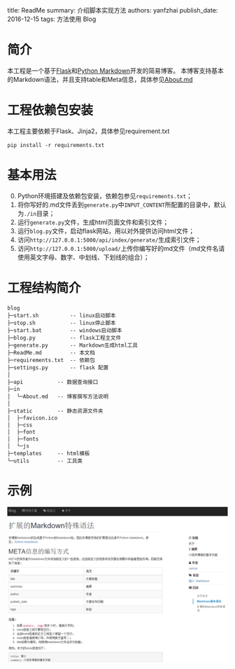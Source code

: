 title: ReadMe
summary: 介绍脚本实现方法
authors: yanfzhai
publish\_date: 2016-12-15
tags: 方法使用
	  Blog

# 简介

本工程是一个基于[Flask](http://flask.pocoo.org/)和[Python Markdown](https://pythonhosted.org/Markdown/)开发的简易博客。
本博客支持基本的Markdown语法，并且支持table和Meta信息，具体参见[About.md](in/About.md)

# 工程依赖包安装

本工程主要依赖于Flask、Jinja2，具体参见requirement.txt

    pip install -r requirements.txt


# 基本用法

 0. Python环境搭建及依赖包安装，依赖包参见`requirements.txt`；
 1. 将你写好的.md文件丢到`generate.py`中`INPUT_CONTENT`所配置的目录中，默认为`./in`目录；
 2. 运行`generate.py`文件，生成html页面文件和索引文件；
 3. 运行`blog.py`文件，启动flask网站，用以对外提供访问html文件；
 4. 访问`http://127.0.0.1:5000/api/index/generate/`生成索引文件；
 5. 访问`http://127.0.0.1:5000/upload/`上传你编写好的md文件（md文件名请使用英文字母、数字、中划线、下划线的组合）；

# 工程结构简介

    blog
    ├─start.sh          -- linux启动脚本
    ├─stop.sh           -- linux停止脚本
    ├─start.bat         -- windows启动脚本
    ├─blog.py           -- flask工程主文件
    ├─generate.py       -- Markdown生成html工具
    ├─ReadMe.md         -- 本文档
    ├─requirements.txt  -- 依赖包
    ├─settings.py       -- flask 配置
    │
    ├─api           -- 数据查询接口
    ├─in
    │  └─About.md   -- 博客撰写方法说明
    │
    ├─static        -- 静态资源文件夹
    │  ├─favicon.ico
    │  ├─css
    │  ├─font
    │  ├─fonts
    │  └─js
    ├─templates     -- html模板
    └─utils         -- 工具类
    

# 示例

![screenshot](static/images/screenshot.png)

